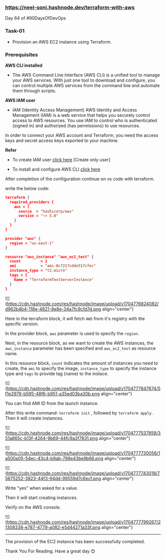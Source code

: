 ### https://neel-soni.hashnode.dev/terraform-with-aws

Day 64 of #90DaysOfDevOps

### Task-01

* Provision an AWS EC2 instance using Terraform.
    

### Prerequisites

**AWS CLI installed**

* The AWS Command Line Interface (AWS CLI) is a unified tool to manage your AWS services. With just one tool to download and configure, you can control multiple AWS services from the command line and automate them through scripts.
    

**AWS IAM user**

* IAM (Identity Access Management) AWS Identity and Access Management (IAM) is a web service that helps you securely control access to AWS resources. You use IAM to control who is authenticated (signed in) and authorized (has permissions) to use resources.
    

In order to connect your AWS account and Terraform, you need the access keys and secret access keys exported to your machine.

**Refer**

* To create IAM user [click here](https://neel-soni.hashnode.dev/aws-iam-create-user-add-to-group-and-attach-policies) \[Create only user\]
    
* To install and configure AWS CLI [click here](https://neel-soni.hashnode.dev/iam-programmatic-access-and-aws-cli)
    

After completion of the configuration continue on vs code with terraform.

write the below code:

```json
terraform {
  required_providers {
    aws = {
      source  = "hashicorp/aws"
      version = "~> 5.0"
    }
  }
}

provider "aws" {
  region = "us-east-1"
}

resource "aws_instance" "aws_ec2_test" {
  count         = 2
  ami           = "ami-0c7217cdde317cfec"
  instance_type = "t2.micro"
  tags = {
    Name = "TerraformTestServerInstance"
  }
}
```

![](https://cdn.hashnode.com/res/hashnode/image/upload/v1704776824082/d962b4b4-118e-4821-8e8e-34a7fc9cfd7d.png align="center")

Here in the terraform block, it will fetch `AWS` from it's registry with the specific version.

In the provider block, `aws` parameter is used to specify the `region`.

Next, in the resource block, as we want to create the AWS instances, the `aws_instance` parameter has been specified and `aws_ec2_test` as resource name.

In this resource block, `count` indicates the amount of instances you need to create, the `ami` to specify the image, `instance_type` to specify the instance type and `tags` to provide tag (name) to the instace.

![](https://cdn.hashnode.com/res/hashnode/image/upload/v1704777847674/5f1e2979-b595-48f6-b951-a35ed03ba30b.png align="center")

You can find AMI ID from the launch instance.

After this write command: `terraform init` , followed by `terraform apply` . Then it will create instances.

![](https://cdn.hashnode.com/res/hashnode/image/upload/v1704777537859/351a865c-b13f-4264-9b69-44fc9a2f7831.png align="center")

![](https://cdn.hashnode.com/res/hashnode/image/upload/v1704777730056/1a500a05-54ec-43c4-b9ab-798e43be9b66.png align="center")

![](https://cdn.hashnode.com/res/hashnode/image/upload/v1704777743018/75675252-3823-44f3-94dd-99559d7c6ecf.png align="center")

Write "yes" when asked for a value.

Then it will start creating instances.

Verify on the AWS console.

![](https://cdn.hashnode.com/res/hashnode/image/upload/v1704777799267/21308338-e787-4779-a082-e5d44271a33f.png align="center")

---

The provision of the EC2 instance has been successfully completed.

Thank You For Reading. Have a great day 😊
